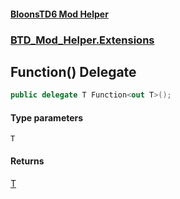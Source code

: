 #### [BloonsTD6 Mod Helper](README.md 'README')
### [BTD_Mod_Helper.Extensions](README.md#BTD_Mod_Helper.Extensions 'BTD_Mod_Helper.Extensions')

## Function<T>() Delegate

```csharp
public delegate T Function<out T>();
```
#### Type parameters

<a name='BTD_Mod_Helper.Extensions.Function_T_().T'></a>

`T`

#### Returns
[T](BTD_Mod_Helper.Extensions.Function_T_().md#BTD_Mod_Helper.Extensions.Function_T_().T 'BTD_Mod_Helper.Extensions.Function<T>().T')